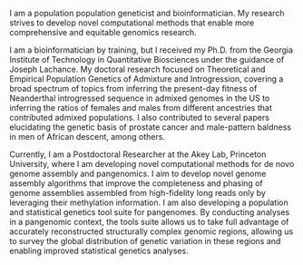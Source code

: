 I am a population population geneticist and bioinformatician. My research strives to develop novel computational methods that enable more comprehensive and equitable genomics research.

I am a bioinformatician by training, but I received my Ph.D. from the Georgia Institute of Technology in Quantitative Biosciences under the guidance of Joseph Lachance. My doctoral research focused on Theoretical and Empirical Population Genetics of Admixture and Introgression, covering a broad spectrum of topics from inferring the present-day fitness of Neanderthal introgressed sequence in admixed genomes in the US to inferring the ratios of females and males from different ancestries that contributed admixed populations. I also contributed to several papers elucidating the genetic basis of prostate cancer and male-pattern baldness in men of African descent, among others.

Currently, I am a Postdoctoral Researcher at the Akey Lab, Princeton University, where I am developing novel computational methods for de novo genome assembly and pangenomics. I aim to develop novel genome assembly algorithms that improve the completeness and phasing of genome assemblies assembled from high-fidelity long reads only by leveraging their methylation information. I am also developing a population and statistical genetics tool suite for pangenomes. By conducting analyses in a pangenomic context, the tools suite allows us to take full advantage of accurately reconstructed structurally complex genomic regions, allowing us to survey the global distribution of genetic variation in these regions and enabling improved statistical genetics analyses.
